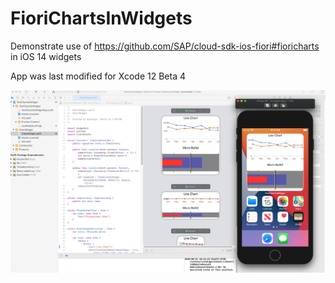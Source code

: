 # FioriChartsInWidgets

Demonstrate use of https://github.com/SAP/cloud-sdk-ios-fiori#fioricharts in iOS 14 widgets

App was last modified for Xcode 12 Beta 4

![](./xcode12_beta4.png)
